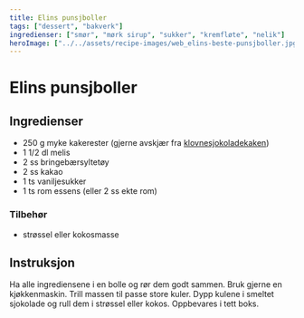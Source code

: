 ```yaml
---
title: Elins punsjboller
tags: ["dessert", "bakverk"]
ingredienser: ["smør", "mørk sirup", "sukker", "kremfløte", "nelik"]
heroImage: ["../../assets/recipe-images/web_elins-beste-punsjboller.jpg"]
---
```


# Elins punsjboller

## Ingredienser

- 250 g myke kakerester (gjerne avskjær fra [klovnesjokoladekaken](./Klovnekake))
- 1 1/2 dl melis
- 2 ss bringebærsyltetøy
- 2 ss kakao
- 1 ts vaniljesukker
- 1 ts rom essens (eller 2 ss ekte rom)

### Tilbehør

- strøssel eller kokosmasse

## Instruksjon

Ha alle ingrediensene i en bolle og rør dem godt sammen. Bruk gjerne en kjøkkenmaskin. Trill massen til passe store kuler. Dypp kulene i smeltet sjokolade og rull dem i strøssel eller kokos. Oppbevares i tett boks.
